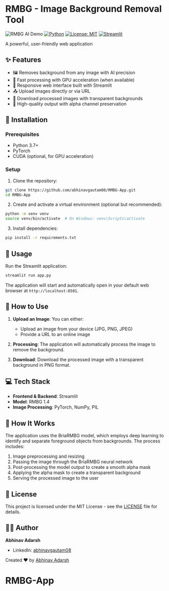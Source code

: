 # RMBG - Image Background Removal Tool

![RMBG AI Demo](https://img.shields.io/badge/Demo-Live-brightgreen)
[![Python](https://img.shields.io/badge/Python-3.7%2B-blue)](https://github.com/abhinavgautam08/RMBG-App/blob/main/app.py)
[![License: MIT](https://img.shields.io/badge/License-MIT-green)](https://github.com/abhinavgautam08/RMBG-App/blob/main/LICENSE)
[![Streamlit](https://img.shields.io/badge/Streamlit-App-FF4B4B)](https://abhinavgautam08-rmbg.streamlit.app/)

A powerful, user-friendly web application 

## ✨ Features

- 🖼️ Removes background from any image with AI precision
- 🚀 Fast processing with GPU acceleration (when available)
- 📱 Responsive web interface built with Streamlit
- 📤 Upload images directly or via URL
- 💾 Download processed images with transparent backgrounds
- 🔄 High-quality output with alpha channel preservation

## 🔧 Installation

### Prerequisites

- Python 3.7+
- PyTorch
- CUDA (optional, for GPU acceleration)

### Setup

1. Clone the repository:

```bash
git clone https://github.com/abhinavgautam08/RMBG-App.git
cd RMBG-App
```

2. Create and activate a virtual environment (optional but recommended):

```bash
python -m venv venv
source venv/bin/activate  # On Windows: venv\Scripts\activate
```

3. Install dependencies:

```bash
pip install -r requirements.txt
```

## 🚀 Usage

Run the Streamlit application:

```bash
streamlit run app.py
```

The application will start and automatically open in your default web browser at `http://localhost:8501`.

## 📖 How to Use

1. **Upload an Image**: You can either:
   - Upload an image from your device (JPG, PNG, JPEG)
   - Provide a URL to an online image

2. **Processing**: The application will automatically process the image to remove the background.

3. **Download**: Download the processed image with a transparent background in PNG format.

## 💻 Tech Stack

- **Frontend & Backend**: Streamlit
- **Model**: RMBG 1.4
- **Image Processing**: PyTorch, NumPy, PIL

## 🔮 How It Works

The application uses the BriaRMBG model, which employs deep learning to identify and separate foreground objects from backgrounds. The process includes:

1. Image preprocessing and resizing
2. Passing the image through the BriaRMBG neural network
3. Post-processing the model output to create a smooth alpha mask
4. Applying the alpha mask to create a transparent background
5. Serving the processed image to the user

## 📝 License

This project is licensed under the MIT License - see the [LICENSE](LICENSE) file for details.

## 👨‍💻 Author

**Abhinav Adarsh**
- LinkedIn: [abhinavgautam08](https://www.linkedin.com/in/abhinavgautam08)


Created ❤️ by [Abhinav Adarsh](https://www.linkedin.com/in/abhinavgautam08)
# RMBG-App
